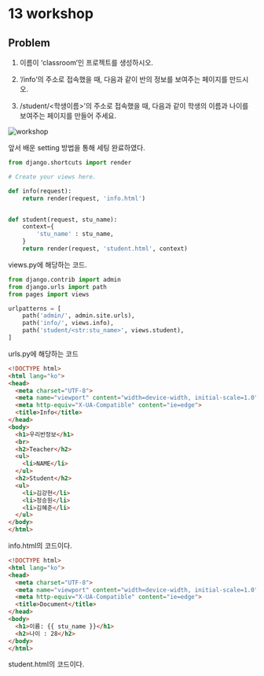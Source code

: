 # 13 workshop

## Problem

1. 이름이 ‘classroom’인 프로젝트를 생성하시오.

2. ‘/info’의 주소로 접속했을 때, 다음과 같이 반의 정보를 보여주는 페이지를 만드시오.

3. /student/<학생이름>’의 주소로 접속했을 때, 다음과 같이 학생의 이름과 나이를 보여주는 페이지를 만들어 주세요.

![workshop](C:\Users\student\development\homeworkshop\day13\workshop.JPG)

앞서 배운 setting 방법을 통해 세팅 완료하였다.

```python
from django.shortcuts import render

# Create your views here.

def info(request):
    return render(request, 'info.html')


def student(request, stu_name):
    context={
        'stu_name' : stu_name,
    }
    return render(request, 'student.html', context)
```

views.py에 해당하는 코드.

```python
from django.contrib import admin
from django.urls import path
from pages import views

urlpatterns = [
    path('admin/', admin.site.urls),
    path('info/', views.info),
    path('student/<str:stu_name>', views.student),
]

```

urls.py에 해당하는 코드

```html
<!DOCTYPE html>
<html lang="ko">
<head>
  <meta charset="UTF-8">
  <meta name="viewport" content="width=device-width, initial-scale=1.0">
  <meta http-equiv="X-UA-Compatible" content="ie=edge">
  <title>Info</title>
</head>
<body>
  <h1>우리반정보</h1>
  <br>
  <h2>Teacher</h2>
  <ul>
    <li>NAME</li>
  </ul>
  <h2>Student</h2>
  <ul>
    <li>김강현</li>
    <li>정승원</li>
    <li>김혜준</li>
  </ul>
</body>
</html>
```

info.html의 코드이다.

```html
<!DOCTYPE html>
<html lang="ko">
<head>
  <meta charset="UTF-8">
  <meta name="viewport" content="width=device-width, initial-scale=1.0">
  <meta http-equiv="X-UA-Compatible" content="ie=edge">
  <title>Document</title>
</head>
<body>
  <h1>이름: {{ stu_name }}</h1>
  <h2>나이 : 28</h2>
</body>
</html>
```

student.html의 코드이다.

